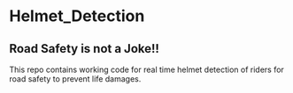 # Helmet_Detection

## Road Safety is not a Joke!!
This repo contains working code for real time helmet detection of riders for road safety to prevent life damages.
